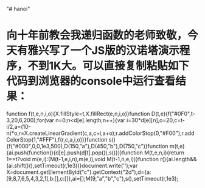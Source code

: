 "# hanoi" 

# 向十年前教会我递归函数的老师致敬，今天有雅兴写了一个JS版的汉诺塔演示程序，不到1K大。可以直接复制粘贴如下代码到浏览器的console中运行查看结果：

function f(t,e,n,i,o){X.fillStyle=t,X.fillRect(e,n,i,o)}function D(t,e){f("#0F0",t-3,20,6,200);for(var n=0;n<d[e].length;n++){var i=30*d[e][n],o=20,c=t-i/2,a=(10-n)*o,r=X.createLinearGradient(c,a,c+i,a+o);r.addColorStop(0,"#F00"),r.addColorStop(1,"#FFF"),f(r,c,a,i,o)}}function s(){f("#000",0,0,1e3,500),D(150,"a"),D(450,"b"),D(750,"c")}function m(t,e){ai.push(function(){d[e].push(d[t].pop()),s()})}function M(t,e,n,i){return 1==t?void m(e,i):(M(t-1,e,i,n),m(e,i),void M(t-1,n,e,i))}function r(){ai.length&&(ai.shift()(),setTimeout(r,1e3))}document.write('<canvas id="c" width="900" height="240"></canvas>');var X=document.getElementById("c").getContext("2d"),d={a:[9,8,7,6,5,4,3,2,1],b:[],c:[]},ai=[];M(9,"a","b","c"),s(),setTimeout(r,1e3);
